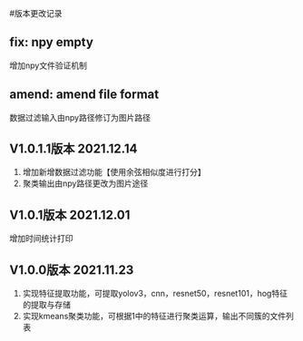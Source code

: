 #版本更改记录
## fix: npy empty
增加npy文件验证机制
## amend: amend file format
数据过滤输入由npy路径修订为图片路径
## V1.0.1.1版本 2021.12.14
1. 增加新增数据过滤功能【使用余弦相似度进行打分】
2. 聚类输出由npy路径更改为图片途径
## V1.0.1版本  2021.12.01
增加时间统计打印
## V1.0.0版本  2021.11.23
1. 实现特征提取功能，可提取yolov3，cnn，resnet50，resnet101，hog特征的提取与存储
2. 实现kmeans聚类功能，可根据1中的特征进行聚类运算，输出不同簇的文件列表
